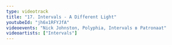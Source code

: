 ```yaml
---
type: videotrack
title: "17. Intervals - A Different Light"
youtubeId: "jh6x1RFYJfA"
videoevents: "Nick Johnston, Polyphia, Intervals в Patronaat"
videoartists: ["Intervals"]
---
```

